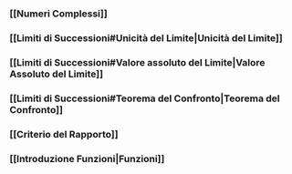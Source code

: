 ### [[Numeri Complessi]]
### [[Limiti di Successioni#Unicità del Limite|Unicità del Limite]]
### [[Limiti di Successioni#Valore assoluto del Limite|Valore Assoluto del Limite]]
### [[Limiti di Successioni#Teorema del Confronto|Teorema del Confronto]]

### [[Criterio del Rapporto]]

### [[Introduzione Funzioni|Funzioni]]


